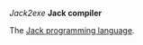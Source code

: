 *Jack2exe*
**Jack compiler**

The [Jack programming language][1].

[1]: (https://www.nand2tetris.org/project09)
[2]: (https://www.csie.ntu.edu.tw/~cyy/courses/introCS/13fall/lectures/handouts/lec11_Jack.pdf)


